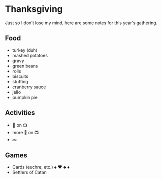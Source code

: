 # Thanksgiving

Just so I don't lose my mind, here are some notes for this year's gathering.

## Food

* turkey (duh)
* mashed potatoes
* gravy
* green beans
* rolls
* biscuits
* stuffing
* cranberry sauce
* jello
* pumpkin pie

## Activities

* :football: on :tv:
* more :football: on :tv:
* :zzz:

## Games

* Cards (euchre, etc.) :spades: :hearts: :clubs: :diamonds:
* Settlers of Catan
